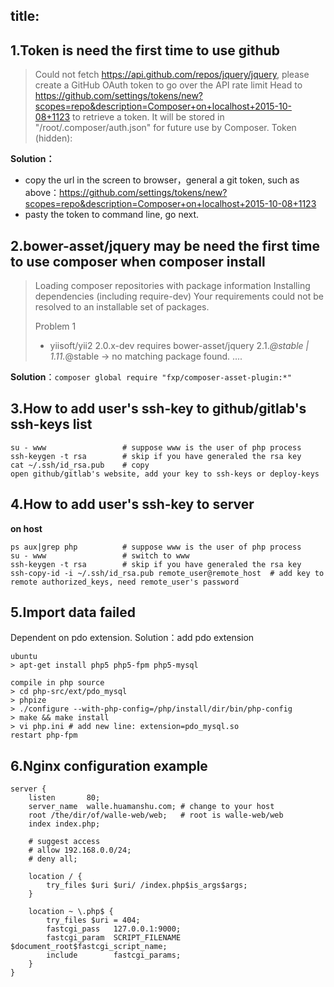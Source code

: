 title:
---

1.Token is need the first time to use github
-------------------------------------------------

>Could not fetch https://api.github.com/repos/jquery/jquery, please create a GitHub OAuth token to go over the API rate limit
Head to https://github.com/settings/tokens/new?scopes=repo&description=Composer+on+localhost+2015-10-08+1123
to retrieve a token. It will be stored in "/root/.composer/auth.json" for future use by Composer.
Token (hidden):

**Solution：**

* copy the url in the screen to browser，general a git token, such as above：https://github.com/settings/tokens/new?scopes=repo&description=Composer+on+localhost+2015-10-08+1123
* pasty the token to command line, go next.

2.bower-asset/jquery may be need the first time to use composer when composer install
-----------------------------------------------------------------

>Loading composer repositories with package information
Installing dependencies (including require-dev)
Your requirements could not be resolved to an installable set of packages.
>
>  Problem 1
>    - yiisoft/yii2 2.0.x-dev requires bower-asset/jquery 2.1.*@stable | 1.11.*@stable -> no matching package found.
> ....

**Solution**：`composer global require "fxp/composer-asset-plugin:*"`

3.How to add user's ssh-key to github/gitlab's ssh-keys list
------------------------------------------------------------
```
su - www                 # suppose www is the user of php process
ssh-keygen -t rsa        # skip if you have generaled the rsa key
cat ~/.ssh/id_rsa.pub    # copy
open github/gitlab's website, add your key to ssh-keys or deploy-keys
```


4.How to add user's ssh-key to server
-------------------------------------------
**on host**
```
ps aux|grep php          # suppose www is the user of php process
su - www                 # switch to www
ssh-keygen -t rsa        # skip if you have generaled the rsa key
ssh-copy-id -i ~/.ssh/id_rsa.pub remote_user@remote_host  # add key to remote authorized_keys, need remote_user's password
```

5.Import data failed
----------
Dependent on pdo extension. Solution：add pdo extension
```
ubuntu
> apt-get install php5 php5-fpm php5-mysql

compile in php source
> cd php-src/ext/pdo_mysql
> phpize
> ./configure --with-php-config=/php/install/dir/bin/php-config
> make && make install
> vi php.ini # add new line: extension=pdo_mysql.so
restart php-fpm
```

6.Nginx configuration example
-----------------------------
```
server {
    listen       80;
    server_name  walle.huamanshu.com; # change to your host
    root /the/dir/of/walle-web/web;   # root is walle-web/web
    index index.php;

    # suggest access
    # allow 192.168.0.0/24;
    # deny all;

    location / {
        try_files $uri $uri/ /index.php$is_args$args;
    }

    location ~ \.php$ {
        try_files $uri = 404;
        fastcgi_pass   127.0.0.1:9000;
        fastcgi_param  SCRIPT_FILENAME  $document_root$fastcgi_script_name;
        include        fastcgi_params;
    }
}
```